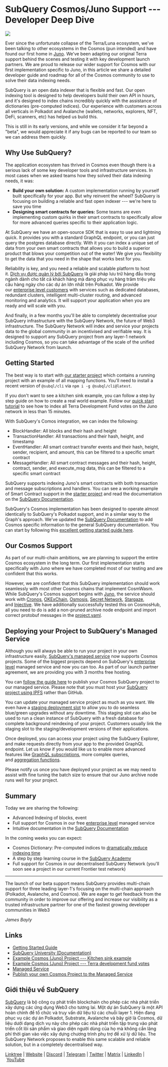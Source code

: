 # SubQuery Cosmos/Juno Support --- Developer Deep Dive

![](https://miro.medium.com/max/1400/0*29dsUJbyIb34mYkF)

Ever since the unfortunate collapse of the Terra/Luna ecosystem, we've been talking to other ecosystems in the Cosmos (pun intended) and have found our first home in [Juno](https://www.junonetwork.io/). We've been adapting our original Terra support behind the scenes and testing it with key development launch partners. We are proud to release our wider support for Cosmos with our first implementation specific to Juno, in this article we share a detailed developer guide and roadmap for all of the Cosmos community to use to solve their data indexing needs.

SubQuery is an open data indexer that is flexible and fast. Our open indexing tool is designed to help developers build their own API in hours, and it's designed to index chains incredibly quickly with the assistance of dictionaries (pre-computed indices). Our experience with customers across all verticals in Polkadot and Avalanche (wallets, networks, explorers, NFT, DeFi, scanners, etc) has helped us build this.

This is still in its early versions, and while we consider it far beyond a "beta", we would appreciate it if any bugs can be reported to our team so we can address them quickly.

## Why Use SubQuery?

The application ecosystem has thrived in Cosmos even though there is a serious lack of some key developer tools and infrastructure services. In most cases when we asked teams how they solved their data indexing needs, it was:

- **Build your own solution:** A custom implementation running by yourself built specifically for your app. But why reinvent the wheel? SubQuery is focusing on building a reliable and fast open indexer --- we're here to save you time
- **Designing smart contracts for queries:** Some teams are even implementing custom quirks in their smart contracts to specifically allow for more advanced queries specific to their application logic.

At SubQuery we have an open-source SDK that is easy to use and lightning quick. It provides you with a standard GraphQL endpoint, or you can just query the postgres database directly. With it you can index a unique set of data from your own smart contracts that allows you to build a superior product that blows your competition out of the water! We give you flexibility to get the data that you need in the shape that works best for you.

Reliability is key, and you need a reliable and scalable platform to host it. [Dịch vụ được quản lý bởi SubQuery](https://subquery.network/managedservices) là giải pháp lưu trữ hàng đầu trong ngành dành cho tất cả khách hàng mà đang phục vụ hàng trăm triệu yêu cầu hàng ngày cho các dự án lớn nhất trên Polkadot. We provide our [enterprise level customers](https://blog.subquery.network/blogs/20211228-enterprise-hosted.html) with services such as dedicated databases, redundant clusters, intelligent multi-cluster routing, and advanced monitoring and analytics. It will support your application when you are ready and will scale with you.

And finally, in a few months you'll be able to completely decentralise your SubQuery infrastructure with the SubQuery Network, the future of Web3 infrastructure. The SubQuery Network will index and service your projects data to the global community in an incentivised and verifiable way. It is designed to support any SubQuery project from any layer-1 network including Cosmos, so you can take advantage of the scale of the unified SubQuery Network from launch.

## Getting Started

The best way is to start with [our starter project](https://github.com/subquery/juno-subql-starter) which contains a running project with an example of all mapping functions. You'll need to install a recent version of `@subql/cli` via `npm i -g @subql/cli@latest`.

If you don't want to see a kitchen sink example, you can follow a step by step guide on how to create a real world example. Follow our [quick start tutorial](https://doc.subquery.network/quickstart/quickstart-cosmos.html) to see how to index all Terra Development Fund votes on the Juno network in less than 15 minutes.

With SubQuery's Comos integration, we can index the following:

- BlockHandler: All blocks and their hash and height
- TransactionHandler: All transactions and their hash, height, and timestamp
- EventHandler: All smart contract transfer events and their hash, height, sender, recipient, and amount, this can be filtered to a specific smart contract
- MessageHandler: All smart contract messages and their hash, height, contract, sender, and execute_msg data, this can be filtered to a specific smart contract

SubQuery supports indexing Juno's smart contracts with both transaction and message subscriptions and handlers. You can see a working example of Smart Contract support in the [starter project](https://github.com/subquery/juno-subql-starter) and read the documentation on the [SubQuery Documentation](http://doc.subquery.network/build/manifest.html#mapping-handlers-and-filters).

SubQuery's Cosmos implementation has been designed to operate almost identically to SubQuery's Polkadot support, and in a similar way to the Graph's approach. We've updated the [SubQuery Documentation](https://doc.subquery.network/) to add Cosmos specific information to the general SubQuery documentation. You can start by following this [excellent getting started guide here](https://doc.subquery.network/quickstart/quickstart-cosmos.html).

## Our Cosmos Support

As part of our multi-chain ambitions, we are planning to support the entire Cosmos ecosystem in the long term. Our first implementation starts specifically with Juno where we have completed most of our testing and are confident that this works.

However, we are confident that this SubQuery implementation should work seamlessly with most other Cosmos chains that implement CosmWasm. While SubQuery's Cosmos support begins with [Juno](https://www.junonetwork.io/), the service should work with [Cronos](https://cronos.org/), [OKExChain](https://www.okex.com/), [Osmosis](https://osmosis.zone/), [Secret Network](https://scrt.network/), [Stargaze](https://stargaze.zone/), and [Injective](https://injective.com/). We have additionally successfully tested this on CosmosHub, all you need to do is add a non-pruned archive node endpoint and import correct protobuf messages in the [project.yaml](https://github.com/subquery/juno-subql-starter/blob/a177837a36c86fda8fb2bdbd7a83bb408c89d4bd/project.yaml#L24).

## Deploying your Project to SubQuery's Managed Service

Although you will always be able to run your project in your own infrastructure easily, [SubQuery's managed service](https://subquery.network/managedservices) now supports Cosmos projects. Some of the biggest projects depend on SubQuery's [enterprise level](https://blog.subquery.network/blogs/20211228-enterprise-hosted.html) managed service and now you can too. As part of our launch partner agreement, we are providing you with 3 months free hosting.

You can [follow the guide here](https://doc.subquery.network/run_publish/publish.html) to publish your Cosmos SubQuery project to our managed service. Please note that you must host your [SubQuery project using IPFS](https://university.subquery.network/run_publish/publish.html) rather than GitHub.

You can update your managed service project as much as you want. We even have a [staging deployment slot](https://blog.subquery.network/blogs/20210604-Deployment-Slots-are-here-for-SubQuery-Projects.html) to allow you to do seamless blue/green upgrades without any downtime. This staging slot can also be used to run a clean instance of SubQuery with a fresh database for complete background reindexing of your project. Customers usually link the staging slot to the staging/development versions of their applications.

Once deployed, you can access your project using the SubQuery Explorer, and make requests directly from your app to the provided GraphQL endpoint. Let us know if you would like us to enable more advanced features like [GraphQL subscriptions](https://university.subquery.network/run_publish/subscription.html), more complex queries, and [aggregation functions](https://university.subquery.network/run_publish/aggregate.html).

Please notify us once you have deployed your project as we may need to assist with fine tuning the batch size to ensure that our Juno archive node runs well for your project.

## Summary

Today we are sharing the following:

- Advanced Indexing of blocks, event
- Full support for Cosmos in our free [enterprise level](https://blog.subquery.network/blogs/20211228-enterprise-hosted.html) managed service
- Intuitive documentation in the [SubQuery Documentation](https://doc.subquery.network/)

In the coming weeks you can expect:

- Cosmos Dictionary: Pre-computed indices to [dramatically reduce indexing time](https://blog.subquery.network/blogs/20210630-SubQuery-Just-Got-a-lot-Faster-with-the-Dictionary.html)
- A step by step learning course in the [SubQuery Academy](https://blog.subquery.network/blogs/20211018-subquery-launches-the-subquery-academy.html)
- Full support for Cosmos in our decentralised SubQuery Network (you'll soon see a project in our current Frontier test network)

---

The launch of our beta support means SubQuery provides multi-chain support for three leading layer-1's focusing on the multi-chain approach (Polkadot, Avalanche, and Cosmos). We are eager to get feedback from the community in order to improve our offering and increase our visibility as a trusted infrastructure partner for one of the fastest growing developer communities in Web3

*James Bayly*

## Links

- [Getting Started Guide](https://doc.subquery.network/quickstart/quickstart-cosmos.html)
- [SubQuery University (Documentation)](https://doc.subquery.network/)
- [Example Cosmos (Juno) Project --- Kitchen sink example](https://github.com/subquery/juno-subql-starter)
- [Example Cosmos (Juno) Project --- Terra development fund votes](https://github.com/jamesbayly/juno-terra-developer-fund-votes)
- [Managed Service](https://explorer.subquery.network/)
- [Publish your own Cosmos Project to the Managed Service](https://project.subquery.network/)

## Giới thiệu về SubQuery

[SubQuery](https://subquery.network/) là bộ công cụ phát triển blockchain cho phép các nhà phát triển xây dựng các ứng dụng Web3 cho tương lai. Một dự án SubQuery là một API hoàn chỉnh để tổ chức và truy vấn dữ liệu từ các chuỗi layer 1. Hiện đang phục vụ các dự án Polkadot, Substrate, Avalanche và bây giờ là Cosmos, dữ liệu dưới dạng dịch vụ này cho phép các nhà phát triển tập trung vào phát triển cốt lõi sản phẩm và giao diện người dùng của họ mà không cần lãng phí thời gian vào việc xây dựng chương trình phụ trợ để xử lý dữ liệu. The SubQuery Network proposes to enable this same scalable and reliable solution, but in a completely decentralised way.

​​[Linktree](https://linktr.ee/subquerynetwork) | [Website](https://subquery.network/) | [Discord](https://discord.com/invite/78zg8aBSMG) | [Telegram](https://t.me/subquerynetwork) | [Twitter](https://twitter.com/subquerynetwork) | [Matrix](https://matrix.to/#/#subquery:matrix.org) | [LinkedIn](https://www.linkedin.com/company/subquery) | [YouTube](https://www.youtube.com/channel/UCi1a6NUUjegcLHDFLr7CqLw)
